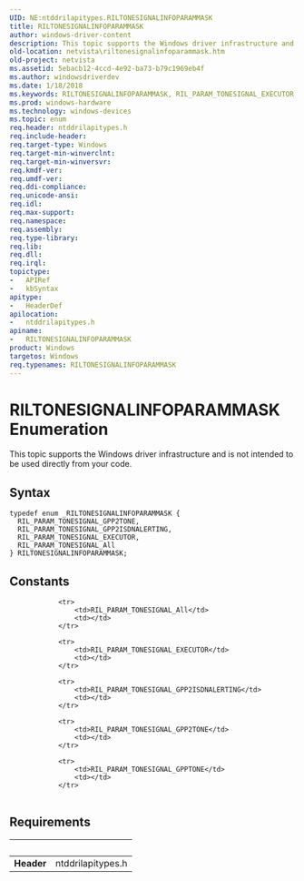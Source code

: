 ```yaml
---
UID: NE:ntddrilapitypes.RILTONESIGNALINFOPARAMMASK
title: RILTONESIGNALINFOPARAMMASK
author: windows-driver-content
description: This topic supports the Windows driver infrastructure and is not intended to be used directly from your code.
old-location: netvista\riltonesignalinfoparammask.htm
old-project: netvista
ms.assetid: 5ebacb12-4ccd-4e92-ba73-b79c1969eb4f
ms.author: windowsdriverdev
ms.date: 1/18/2018
ms.keywords: RILTONESIGNALINFOPARAMMASK, RIL_PARAM_TONESIGNAL_EXECUTOR, netvista.riltonesignalinfoparammask, RIL_PARAM_TONESIGNAL_GPP2TONE, ntddrilapitypes/RIL_PARAM_TONESIGNAL_All, ntddrilapitypes/RIL_PARAM_TONESIGNAL_GPP2ISDNALERTING, RIL_PARAM_TONESIGNAL_GPP2ISDNALERTING, ntddrilapitypes/RIL_PARAM_TONESIGNAL_EXECUTOR, ntddrilapitypes/RIL_PARAM_TONESIGNAL_GPP2TONE, RIL_PARAM_TONESIGNAL_All, ntddrilapitypes/RILTONESIGNALINFOPARAMMASK, RILTONESIGNALINFOPARAMMASK enumeration [Network Drivers Starting with Windows Vista]
ms.prod: windows-hardware
ms.technology: windows-devices
ms.topic: enum
req.header: ntddrilapitypes.h
req.include-header: 
req.target-type: Windows
req.target-min-winverclnt: 
req.target-min-winversvr: 
req.kmdf-ver: 
req.umdf-ver: 
req.ddi-compliance: 
req.unicode-ansi: 
req.idl: 
req.max-support: 
req.namespace: 
req.assembly: 
req.type-library: 
req.lib: 
req.dll: 
req.irql: 
topictype:
-	APIRef
-	kbSyntax
apitype:
-	HeaderDef
apilocation:
-	ntddrilapitypes.h
apiname:
-	RILTONESIGNALINFOPARAMMASK
product: Windows
targetos: Windows
req.typenames: RILTONESIGNALINFOPARAMMASK
---
```


# RILTONESIGNALINFOPARAMMASK Enumeration
This topic supports the Windows driver infrastructure and is not intended to be used directly from your code.

## Syntax
````
typedef enum _RILTONESIGNALINFOPARAMMASK { 
  RIL_PARAM_TONESIGNAL_GPP2TONE,
  RIL_PARAM_TONESIGNAL_GPP2ISDNALERTING,
  RIL_PARAM_TONESIGNAL_EXECUTOR,
  RIL_PARAM_TONESIGNAL_All
} RILTONESIGNALINFOPARAMMASK;
````

## Constants

<table>
            
                <tr>
                    <td>RIL_PARAM_TONESIGNAL_All</td>
                    <td></td>
                </tr>
            
                <tr>
                    <td>RIL_PARAM_TONESIGNAL_EXECUTOR</td>
                    <td></td>
                </tr>
            
                <tr>
                    <td>RIL_PARAM_TONESIGNAL_GPP2ISDNALERTING</td>
                    <td></td>
                </tr>
            
                <tr>
                    <td>RIL_PARAM_TONESIGNAL_GPP2TONE</td>
                    <td></td>
                </tr>
            
                <tr>
                    <td>RIL_PARAM_TONESIGNAL_GPPTONE</td>
                    <td></td>
                </tr>
</table>


## Requirements
| &nbsp; | &nbsp; |
| ---- |:---- |
| **Header** | ntddrilapitypes.h |